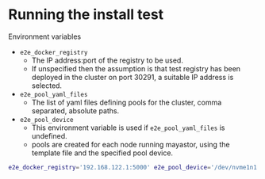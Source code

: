 # Running the install test

Environment variables
* `e2e_docker_registry`
  * The IP address:port of the registry to be used.
  * If unspecified then the assumption is that test registry has been deployed in the cluster on port 30291, a suitable IP address is selected.
* `e2e_pool_yaml_files`
  * The list of yaml files defining pools for the cluster, comma separated, absolute paths.
* `e2e_pool_device`
  * This environment variable is used if `e2e_pool_yaml_files` is undefined.
  * pools are created for each node running mayastor, using the template file and the specified pool device.

```sh
e2e_docker_registry='192.168.122.1:5000' e2e_pool_device='/dev/nvme1n1' go test
```
